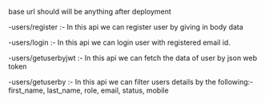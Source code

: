 base url should will be anything after deployment

-users/register
:- In this api we can register user by giving in body data


-users/login
:- In this api we can login user with registered email id.

-users/getuserbyjwt
:- In this api we can fetch the data of user by json web token


-users/getuserby
:- In this api we can filter users details by the following:-
first_name, last_name, role, email, status, mobile 
